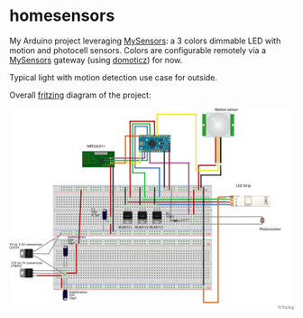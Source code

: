 # homesensors

My Arduino project leveraging [MySensors](http://mysensors.org): a 3 colors dimmable LED with motion and photocell sensors. Colors are configurable remotely via a [MySensors](htt://mysensors.org) gateway (using [domoticz](domoticz.com)) for now.

Typical light with motion detection use case for outside.

Overall [fritzing](http://fritzing.org) diagram of the project:


![MyDimmableLEDStrip](MyDimmableLEDStrip_bb.png)